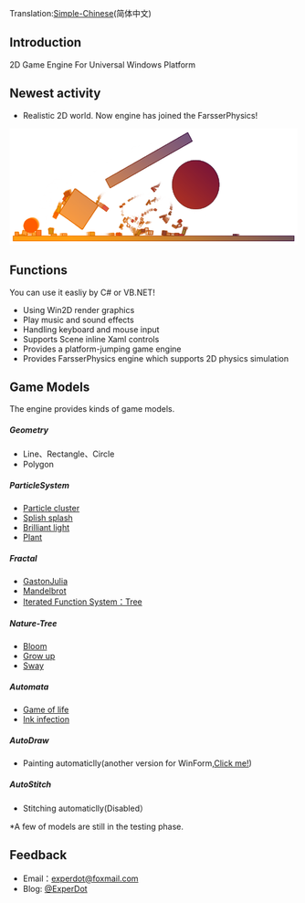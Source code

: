 ﻿Translation:[Simple-Chinese](./README-CN.md)(简体中文)

## Introduction
2D Game Engine For Universal Windows Platform

## Newest activity 
- Realistic 2D world. Now engine has joined the FarsserPhysics!

![Physics](Documentation/Images/Physics/Sample_Physic_01.png)

## Functions
You can use it easliy by C# or VB.NET!
- Using Win2D render graphics
- Play music and sound effects
- Handling keyboard and mouse input
- Supports Scene inline Xaml controls
- Provides a platform-jumping game engine
- Provides FarsserPhysics engine which supports 2D physics simulation

## Game Models
The engine provides kinds of game models.

##### Geometry
- Line、Rectangle、Circle
- Polygon

##### ParticleSystem
- [Particle cluster](Documentation/Images/ParticleSystem/Sample_ParticleSystem_01.png)
- [Splish splash](Documentation/Images/ParticleSystem/Sample_ParticleSystem_02.png)
- [Brilliant light](Documentation/Images/ParticleSystem/Sample_ParticleSystem_03.png)
- [Plant](Documentation/Images/ParticleSystem/Sample_ParticleSystem_04.png)

##### Fractal
- [GastonJulia](Documentation/Images/Fractal/Sample_Fractal_03.png)
- [Mandelbrot](Documentation/Images/Fractal/Sample_Fractal_01.png)
- [Iterated Function System：Tree](Documentation/Images/Fractal/Sample_Fractal_02.png)

##### Nature-Tree
- [Bloom](Documentation/Images/NatureTree/Sample_NatureTree_01.png)
- [Grow up](Documentation/Images/NatureTree/Dynamic/Dynamic_NatureTree_02.gif)
- [Sway](Documentation/Images/NatureTree/Dynamic/Dynamic_NatureTree_01.gif)

##### Automata
- [Game of life](Documentation/Images/Automata/Sample_CelluarAutomata_01.png)
- [Ink infection](Documentation/Images/Automata/Sample_CelluarAutomata_02.png)

##### AutoDraw
- Painting automaticlly(another version for WinForm,[Click me!](https://github.com/experdot/ExperDot.AutomaticDrawing))

##### AutoStitch
- Stitching automaticlly(Disabled）

*A few of models are still in the testing phase.

## Feedback
* Email：experdot@foxmail.com
* Blog: [@ExperDot](http://www.cnblogs.com/experdot/)
